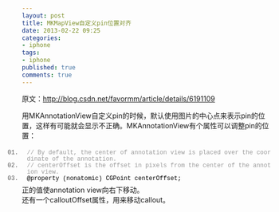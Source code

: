 ```yaml
---
layout: post
title: MKMapView自定义pin位置对齐
date: 2013-02-22 09:25
categories:
- iphone
tags:
- iphone
published: true
comments: true
---
```

<p><p>原文：<a href="http://blog.csdn.net/favormm/article/details/6191109">http://blog.csdn.net/favormm/article/details/6191109</a></p>
<p>用MKAnnotationView自定义pin的时候，默认使用图片的中心点来表示pin的位置，这样有可能就会显示不正确。MKAnnotationView有个属性可以调整pin的位置：</p>
<ol class="dp-cpp" style="margin: 0px; padding: 5px 0px; border: none; position: relative; list-style-position: initial; list-style-image: initial; color: #5c5c5c; font-family: Consolas, 'Courier New', Courier, mono, serif; font-size: 12px; line-height: 26px; text-align: left;" start="1">
<li class="alt" style="margin: 0px !important; padding: 0px 3px 0px 10px !important; border: none; list-style: decimal-leading-zero outside; color: inherit; line-height: 13px;"><span style="margin: 0px; padding: 0px; border: none; color: black; background-color: inherit;"><span class="comment" style="margin: 0px; padding: 0px; border: none; color: #999999; background-color: inherit;">// By default, the center of annotation view is placed over the coordinate of the annotation.</span><span style="margin: 0px; padding: 0px; border: none; background-color: inherit;">  </span></span></li>
<li style="margin: 0px !important; padding: 0px 3px 0px 10px !important; border: none; list-style: decimal-leading-zero outside; line-height: 13px;"><span style="margin: 0px; padding: 0px; border: none; color: black; background-color: inherit;"><span class="comment" style="margin: 0px; padding: 0px; border: none; color: #999999; background-color: inherit;">// centerOffset is the offset in pixels from the center of the annotion view.</span><span style="margin: 0px; padding: 0px; border: none; background-color: inherit;">  </span></span></li>
<li class="alt" style="margin: 0px !important; padding: 0px 3px 0px 10px !important; border: none; list-style: decimal-leading-zero outside; color: inherit; line-height: 13px;"><span style="margin: 0px; padding: 0px; border: none; color: black; background-color: inherit;">@property (nonatomic) CGPoint centerOffset;  </span></li>
</ol>
<div style="text-align: left;">正的值使annotation view向右下移动。</div>
<div style="text-align: left;">还有一个calloutOffset属性，用来移动callout。</div></p>
